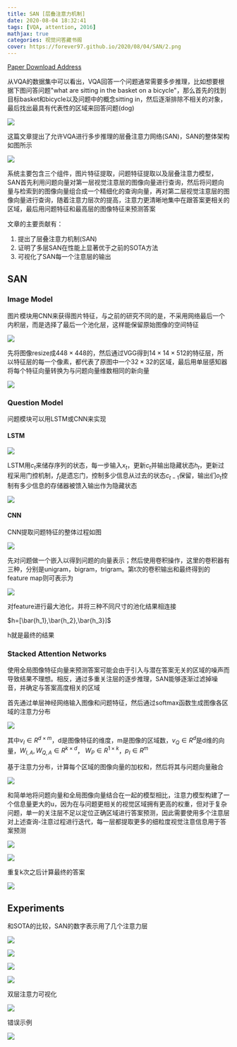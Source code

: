 ```yaml
---
title: SAN [层叠注意力机制]
date: 2020-08-04 18:32:41
tags: [VQA, attention, 2016]
mathjax: true
categories: 视觉问答藏书阁
cover: https://forever97.github.io/2020/08/04/SAN/2.png
---
```

[Paper Download Address](https://arxiv.org/abs/1511.02274)

从VQA的数据集中可以看出，VQA回答一个问题通常需要多步推理，比如想要根据下图问答问题"what are sitting in
the basket on a bicycle"，那么首先的找到目标basket和bicycle以及问题中的概念sitting in，然后逐渐排除不相关的对象，最后找出最具有代表性的区域来回答问题(dog)

![](1.png)

这篇文章提出了允许VQA进行多步推理的层叠注意力网络(SAN)，SAN的整体架构如图所示

![](2.png)

系统主要包含三个组件，图片特征提取，问题特征提取以及层叠注意力模型，SAN首先利用问题向量对第一层视觉注意层的图像向量进行查询，然后将问题向量与检索到的图像向量组合成一个精细化的查询向量，再对第二层视觉注意层的图像向量进行查询，随着注意力层次的提高，注意力更清晰地集中在跟答案更相关的区域，最后用问题特征和最高层的图像特征来预测答案

文章的主要贡献有：

1. 提出了层叠注意力机制(SAN)
2. 证明了多层SAN在性能上显著优于之前的SOTA方法
3. 可视化了SAN每一个注意层的输出

## SAN

### Image Model

图片模块用CNN来获得图片特征，与之前的研究不同的是，不采用网络最后一个内积层，而是选择了最后一个池化层，这样能保留原始图像的空间特征

![](3.png)

先将图像resize成$448 \times 448$的，然后通过VGG得到$14 \times 14 \times 512$的特征层，所以特征层的每一个像素，都代表了原图中一个$32 \times 32$的区域，最后用单层感知器将每个特征向量转换为与问题向量维数相同的新向量

![](4.png)

### Question Model

问题模块可以用LSTM或CNN来实现

#### LSTM

![](5.png)

LSTM用$c_t$来储存序列的状态，每一步输入$x_t$，更新$c_t$并输出隐藏状态$h_t$，更新过程采用门控机制，$f_t$是遗忘门，控制多少信息从过去的状态$c_{t-1}$保留，输出们$o_t$控制有多少信息的存储器被馈入输出作为隐藏状态

![](6.png)

#### CNN

CNN提取问题特征的整体过程如图

![](7.png)

先对问题做一个嵌入以得到问题的向量表示；然后使用卷积操作，这里的卷积器有三种，分别是unigram，bigram，trigram。第t次的卷积输出和最终得到的feature map则可表示为

![](8.png)

对feature进行最大池化，并将三种不同尺寸的池化结果相连接

$h=[\bar{h_1},\bar{h_2},\bar{h_3}]$

h就是最终的结果

### Stacked Attention Networks

使用全局图像特征向量来预测答案可能会由于引入与潜在答案无关的区域的噪声而导致结果不理想。相反，通过多重关注层的逐步推理，SAN能够逐渐过滤掉噪音，并确定与答案高度相关的区域

首先通过单层神经网络输入图像和问题特征，然后通过softmax函数生成图像各区域的注意力分布

![](9.png)

其中$v_I \in R^{d \times m}$，d是图像特征的维度，m是图像的区域数，$v_Q \in R^d$是d维的向量，$W_{I,A},W_{Q,A} \in R^{k \times d}$， $W_P \in R^{1 \times k}$，$p_I \in R^m$

基于注意力分布，计算每个区域的图像向量的加权和，然后将其与问题向量融合

![](10.png)

和简单地将问题向量和全局图像向量结合在一起的模型相比，注意力模型构建了一个信息量更大的u，因为在与问题更相关的视觉区域拥有更高的权重，但对于复杂问题，单一的关注层不足以定位正确区域进行答案预测，因此需要使用多个注意层对上述查询-注意过程进行迭代，每一层都提取更多的细粒度视觉注意信息用于答案预测

![](11.png)

![](12.png)

重复k次之后计算最终的答案

![](13.png)


## Experiments

和SOTA的比较，SAN的数字表示用了几个注意力层

![](14.png)

![](15.png)

![](16.png)

![](17.png)

双层注意力可视化

![](18.png)

错误示例

![](19.png)

